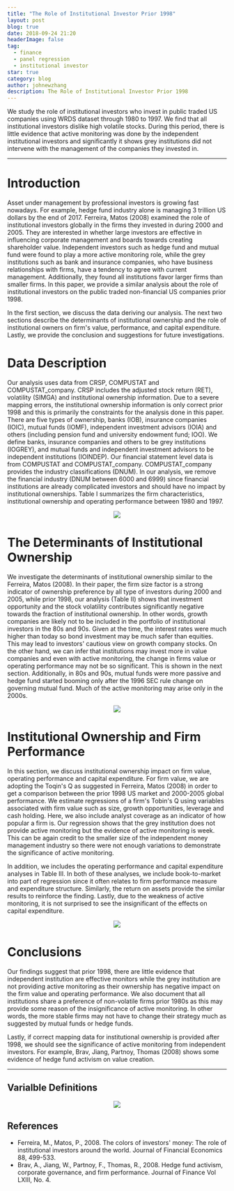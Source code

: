 ```yaml
---
title: "The Role of Institutional Investor Prior 1998"
layout: post
blog: true
date: 2018-09-24 21:20
headerImage: false
tag:
  - finance
  - panel regression
  - institutional investor
star: true
category: blog
author: johnewzhang
description: The Role of Institutional Investor Prior 1998
---
```


We study the role of institutional investors who invest in public traded US companies using WRDS dataset through 1980 to 1997. We find that all institutional investors dislike high volatile stocks. During this period, there is little evidence that active monitoring was done by the independent institutional investors and significantly it shows grey institutions did not intervene with the management of the companies they invested in. 

---

# Introduction 

Asset under management by professional investors is growing fast nowadays. For example,  hedge fund industry alone is managing 3 trillion US dollars by the end of 2017.  Ferreira, Matos (2008) examined the role of institutional investors globally in the firms they invested in during 2000 and 2005. They are interested in whether large investors are effective in influencing corporate management and boards towards creating shareholder value. Independent investors such as hedge fund and mutual fund were found to play a more active monitoring role, while the grey institutions such as bank and insurance companies, who have business relationships with firms, have a tendency to agree with current management. Additionally, they found all institutions favor larger firms than smaller firms. In this paper, we provide a similar analysis about the role of institutional investors on the public traded non-financial US companies prior 1998. 

In the first section, we discuss the data deriving our analysis. The next two sections describe the determinants of institutional ownership and the role of institutional owners on firm's value, performance, and capital expenditure. Lastly, we provide the conclusion and suggestions for future investigations.

# Data Description

Our analysis uses data from CRSP, COMPUSTAT and COMPUSTAT_company. CRSP includes the adjusted stock return (RET), volatility (SIMGA) and institutional ownership information. Due to a severe mapping errors, the institutional ownership information is only correct prior 1998 and this is primarily the constraints for the analysis done in this paper. There are five types of ownership, banks (IOB), insurance companies (IOIC), mutual funds (IOMF), independent investment advisors (IOIA) and others (including pension fund and university endowment fund; IOO). We define banks, insurance companies and others to be grey institutions (IOGREY), and mutual funds and independent investment advisors to be independent institutions (IOINDEP). Our financial statement level data is from COMPUSTAT and COMPUSTAT_company. COMPUSTAT_company provides the industry classifications (DNUM). In our analysis, we remove the financial industry (DNUM between 6000 and 6999) since financial institutions are already complicated investors and should have no impact by institutional ownerships. Table I summarizes the firm characteristics, institutional ownership and operating performance between 1980 and 1997. 

<p align="center"> 
<img src="{{site.base_url}}/assets/images/role_of_institutional_investor_prior_1998/image1.png">
</p>

# The Determinants of Institutional Ownership

We investigate the determinants of institutional ownership similar to the Ferreira, Matos (2008). In their paper, the firm size factor is a strong indicator of ownership preference by all type of investors during 2000 and 2005, while prior 1998, our analysis (Table II) shows that investment opportunity and the stock volatility contributes significantly negative towards the fraction of institutional ownership. In other words, growth companies are likely not to be included in the portfolio of institutional investors in the 80s and 90s. Given at the time, the interest rates were much higher than today so bond investment may be much safer than equities. This may lead to investors' cautious view on growth company stocks. On the other hand, we can infer that institutions may invest more in value companies and even with active monitoring, the change in firms value or operating performance may not be so significant. This is shown in the next section. Additionally, in 80s and 90s, mutual funds were more passive and hedge fund started booming only after the 1996 SEC rule change on governing mutual fund. Much of the active monitoring may arise only in the 2000s. 

<p align="center"> 
<img src="{{site.base_url}}/assets/images/role_of_institutional_investor_prior_1998/image2.png">
</p>

# Institutional Ownership and Firm Performance

In this section, we discuss institutional ownership impact on firm value, operating performance and capital expenditure. For firm value, we are adopting the Toqin's Q as suggested in Ferreira, Matos (2008) in order to get a comparison between the prior 1998 US market and 2000-2005 global performance. We estimate regressions of a firm's Tobin's Q using variables associated with firm value such as size, growth opportunities, leverage and cash holding. Here, we also include analyst coverage as an indicator of how popular a firm is. Our regression shows that the grey institution does not provide active monitoring but the evidence of active monitoring is week. This can be again credit to the smaller size of the independent money management industry so there were not enough variations to demonstrate the significance of active monitoring. 

In addition, we includes the operating performance and capital expenditure analyses in Table III. In both of these analyses, we include book-to-market into part of regression since it often relates to firm performance measure and expenditure structure. Similarly, the return on assets provide the similar results to reinforce the finding. Lastly, due to the weakness of active monitoring, it is not surprised to see the insignificant of the effects on capital expenditure.  

<p align="center"> 
<img src="{{site.base_url}}/assets/images/role_of_institutional_investor_prior_1998/image3.png">
</p>

# Conclusions

Our findings suggest that prior 1998, there are little evidence that independent institution are effective monitors while the grey institution are not providing active monitoring as their ownership has negative impact on the firm value and operating performance. We also document that all institutions share a preference of non-volatile firms prior 1980s as this may provide some reason of the insignificance of active monitoring. In other words, the more stable firms may not have to change their strategy much as suggested by mutual funds or hedge funds. 

Lastly, if correct mapping data for institutional ownership is provided after 1998, we should see the significance of active monitoring from independent investors. For example, Brav, Jiang, Partnoy, Thomas (2008) shows some evidence of hedge fund activism on value creation. 

---

## Varialble Definitions

<p align="center"> 
<img src="{{site.base_url}}/assets/images/role_of_institutional_investor_prior_1998/image4.png">
</p>

## References

* Ferreira, M., Matos, P., 2008. The colors of investors' money: The role of institutional investors around the world. Journal of Financial Economics 88, 499-533.
* Brav, A., Jiang, W., Partnoy, F., Thomas, R., 2008. Hedge fund activism, corporate governance, and firm performance. Journal of Finance Vol LXIII, No. 4. 
